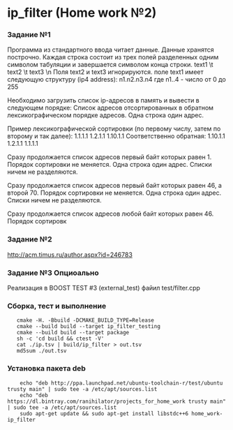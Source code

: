 # ip_filter (Home work №2)

### Задание №1
Программа из стандартного ввода читает данные. 
Данные хранятся построчно.
Каждая строка состоит из трех полей разделенных одним символом табуляции и завершается символом конца строки.
text1 \t text2 \t text3 \n
Поля text2 и text3 игнорируются. 
поле text1 имеет следующую структуру (ip4 address): n1.n2.n3.n4 где n1..4 - число от 0 до 255

Необходимо загрузить список ip-адресов в память и вывести в следующем порядке:
Список адресов отсортированных в обратном лексикографическом порядке адресов. Одна строка один адрес.

Пример лексикографической сортировки (по первому числу, затем по второму и так далее):
1.1.1.1
1.2.1.1
1.10.1.1
Соответственно обратная:
1.10.1.1
1.2.1.1
1.1.1.1

Сразу продолжается список адресов первый байт которых равен 1. 
Порядок сортировки не меняется. Одна строка один адрес. Списки ничем не разделяются. 

Сразу продолжается список адресов первый байт которых равен 46, а второй 70. 
Порядок сортировки не меняется. Одна строка один адрес. Списки ничем не разделяются. 

Сразу продолжается список адресов любой байт которых равен 46. Порядок сортировк

### Задание №2
http://acm.timus.ru/author.aspx?id=246783

### Задание №3 Опциоально
Реализация в BOOST TEST #3 (external_test) файил test/filter.cpp


### Сборка, тест и выполнение
```shell
   cmake -H. -Bbuild -DCMAKE_BUILD_TYPE=Release
   cmake --build build --target ip_filter_testing
   cmake --build build --target package
   sh -c 'cd build && ctest -V'
   cat ./ip.tsv | build/ip_filter > out.tsv
   md5sum ./out.tsv
```
### Установка пакета deb
```shell
    echo "deb http://ppa.launchpad.net/ubuntu-toolchain-r/test/ubuntu trusty main" | sudo tee -a /etc/apt/sources.list
    echo "deb https://dl.bintray.com/ranihilator/projects_for_home_work trusty main" | sudo tee -a /etc/apt/sources.list
    sudo apt-get update && sudo apt-get install libstdc++6 home_work-ip_filter
```
